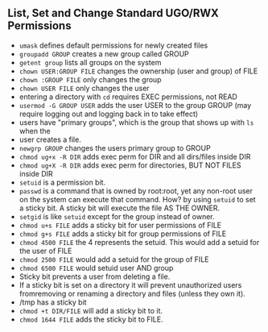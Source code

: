 ## List, Set and Change Standard UGO/RWX Permissions

- `umask` defines default permissions for newly created files
- `groupadd GROUP` creates a new group called GROUP
- `getent group` lists all groups on the system
- `chown USER:GROUP FILE` changes the ownership (user and group) of FILE
- `chown :GROUP FILE` only changes the group
- `chown USER FILE` only changes the user
- entering a directory with `cd` requires EXEC permissions, not READ
- `usermod -G GROUP USER` adds the user USER to the group GROUP (may require logging out and logging back in to take effect)
- users have "primary groups", which is the group that shows up with `ls` when the
- user creates a file.
- `newgrp GROUP` changes the users primary group to GROUP
- `chmod ug+x -R DIR` adds exec perm for DIR and all dirs/files inside DIR
- `chmod ug+X -R DIR` adds exec perm for directories, BUT NOT FILES inside DIR
- `setuid` is a permission bit.
- `passwd` is a command that is owned by root:root, yet any non-root user on the system can execute that command. How? by using `setuid` to set a sticky bit. A sticky bit will execute the file AS THE OWNER.
- `setgid` is like `setuid` except for the group instead of owner.
- `chmod u+s FILE` adds a sticky bit for user permissions of FILE
- `chmod g+s FILE` adds a sticky bit for group permissions of FILE
- `chmod 4500 FILE` the 4 represents the setuid. This would add a setuid for the user of FILE
- `chmod 2500 FILE` would add a setuid for the group of FILE
- `chmod 6500 FILE` would setuid user AND group
- Sticky bit prevents a user from deleting a file.
- If a sticky bit is set on a directory it will prevent unauthorized users fromremoving or renaming a directory and files (unless they own it).
- /tmp has a sticky bit
- `chmod +t DIR/FILE` will add a sticky bit to it.
- `chmod 1644 FILE` adds the sticky bit to FILE.
